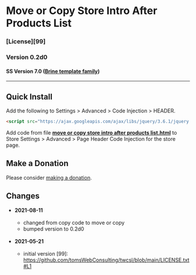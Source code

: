 # Move or Copy Store Intro After Products List

### [License][99]

### Version 0.2d0

#### SS Version 7.0 ([Brine template family](https://support.squarespace.com/hc/en-us/articles/212512738-Brine-template-family))

---

## Quick Install

Add the following to Settings > Advanced > Code Injection > HEADER.

```html
<script src="https://ajax.googleapis.com/ajax/libs/jquery/3.6.1/jquery.min.js"></script>
```

Add code from file
**[move or copy store intro after products list.html](move%20or%20copy%20store%20intro%20after%20products%20list.html#L1)**
to Store Settings > Advanced > Page Header Code Injection for the store page.

## Make a Donation

Please consider [making a donation](https://github.com/tomsWebConsulting/twcsl#make-a-donation).

## Changes

* **2021-08-11**
<br><br>
  * changed from copy code to move or copy
  * bumped version to 0.2d0
  <br><br>
* **2021-05-21**
<br><br>
  * initial version
[99]: https://github.com/tomsWebConsulting/twcsl/blob/main/LICENSE.txt#L1
